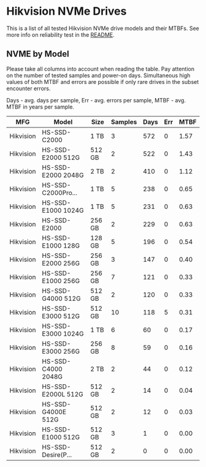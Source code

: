 Hikvision NVMe Drives
=====================

This is a list of all tested Hikvision NVMe drive models and their MTBFs. See more
info on reliability test in the [README](https://github.com/linuxhw/SMART).

NVME by Model
------------

Please take all columns into account when reading the table. Pay attention on the
number of tested samples and power-on days. Simultaneous high values of both MTBF
and errors are possible if only rare drives in the subset encounter errors.

Days - avg. days per sample,
Err  - avg. errors per sample,
MTBF - avg. MTBF in years per sample.

| MFG       | Model              | Size   | Samples | Days  | Err   | MTBF |
|-----------|--------------------|--------|---------|-------|-------|------|
| Hikvision | HS-SSD-C2000       | 1 TB   | 3       | 572   | 0     | 1.57   |
| Hikvision | HS-SSD-E2000 512G  | 512 GB | 2       | 522   | 0     | 1.43   |
| Hikvision | HS-SSD-E2000 2048G | 2 TB   | 2       | 410   | 0     | 1.12   |
| Hikvision | HS-SSD-C2000Pro... | 1 TB   | 5       | 238   | 0     | 0.65   |
| Hikvision | HS-SSD-E1000 1024G | 1 TB   | 5       | 231   | 0     | 0.63   |
| Hikvision | HS-SSD-E2000       | 256 GB | 2       | 229   | 0     | 0.63   |
| Hikvision | HS-SSD-E1000 128G  | 128 GB | 5       | 196   | 0     | 0.54   |
| Hikvision | HS-SSD-E2000 256G  | 256 GB | 3       | 147   | 0     | 0.40   |
| Hikvision | HS-SSD-E1000 256G  | 256 GB | 7       | 121   | 0     | 0.33   |
| Hikvision | HS-SSD-G4000 512G  | 512 GB | 2       | 120   | 0     | 0.33   |
| Hikvision | HS-SSD-E3000 512G  | 512 GB | 10      | 118   | 5     | 0.31   |
| Hikvision | HS-SSD-E3000 1024G | 1 TB   | 6       | 60    | 0     | 0.17   |
| Hikvision | HS-SSD-E3000 256G  | 256 GB | 8       | 59    | 0     | 0.16   |
| Hikvision | HS-SSD-C4000 2048G | 2 TB   | 2       | 44    | 0     | 0.12   |
| Hikvision | HS-SSD-E2000L 512G | 512 GB | 2       | 14    | 0     | 0.04   |
| Hikvision | HS-SSD-G4000E 512G | 512 GB | 2       | 12    | 0     | 0.03   |
| Hikvision | HS-SSD-E1000 512G  | 512 GB | 3       | 1     | 0     | 0.00   |
| Hikvision | HS-SSD-Desire(P... | 512 GB | 2       | 0     | 0     | 0.00   |
